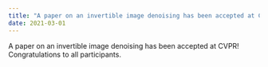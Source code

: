 ```yaml
---
title: "A paper on an invertible image denoising has been accepted at CVPR! Congratulations to all participants."
date: 2021-03-01
---
```

A paper on an invertible image denoising has been accepted at CVPR! Congratulations to all participants.
